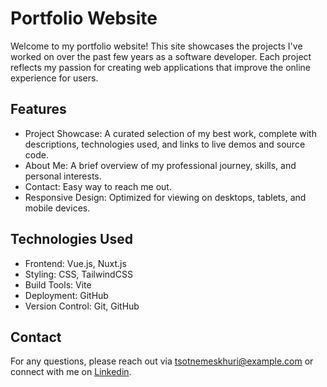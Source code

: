 # Portfolio Website

Welcome to my portfolio website! This site showcases the projects I've worked on over the past few years as a software developer. Each project reflects my passion for creating web applications that improve the online experience for users.

## Features

- Project Showcase: A curated selection of my best work, complete with descriptions, technologies used, and links to live demos and source code.
- About Me: A brief overview of my professional journey, skills, and personal interests.
- Contact: Easy way to reach me out.
- Responsive Design: Optimized for viewing on desktops, tablets, and mobile devices.

## Technologies Used

- Frontend: Vue.js, Nuxt.js
- Styling: CSS, TailwindCSS
- Build Tools: Vite
- Deployment: GitHub
- Version Control: Git, GitHub

## Contact

For any questions, please reach out via tsotnemeskhuri@example.com or connect with me on [Linkedin](https://www.linkedin.com/in/tsotne-meskhuri-128773210/).
